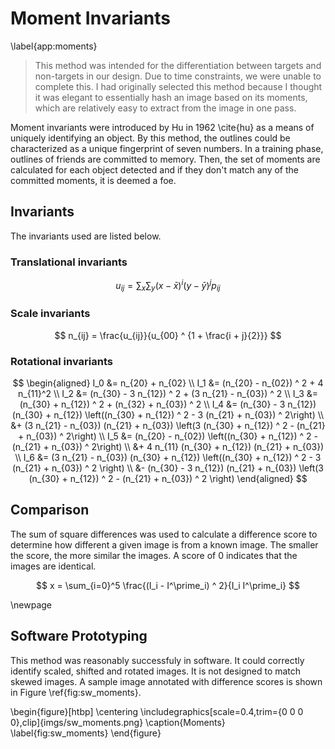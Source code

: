 Moment Invariants
=================
\label{app:moments}

>This method was intended for the differentiation between targets and
>non-targets in our design.  Due to time constraints, we were unable to
>complete this.  I had originally selected this method because I thought it was
>elegant to essentially hash an image based on its moments, which are relatively
>easy to extract from the image in one pass.

Moment invariants were introduced by Hu in 1962 \cite{hu} as a means of uniquely
identifying an object.  By this method, the outlines could be characterized as a
unique fingerprint of seven numbers.  In a training phase, outlines of friends
are committed to memory.  Then, the set of moments are calculated for each
object detected and if they don't match any of the committed moments, it is
deemed a foe.

Invariants
----------

The invariants used are listed below.

### Translational invariants

$$
u_{ij} = \sum_x \sum_y (x - \bar{x}) ^ i (y - \bar{y}) ^ j p_{ij}
$$

### Scale invariants
$$
n_{ij} = \frac{u_{ij}}{u_{00} ^ {1 + \frac{i + j}{2}}}
$$

### Rotational invariants

$$
\begin{aligned}
I_0 &= n_{20} + n_{02} \\
I_1 &= (n_{20} - n_{02}) ^ 2 + 4 n_{11}^2 \\
I_2 &= (n_{30} - 3 n_{12}) ^ 2 + (3 n_{21} - n_{03}) ^ 2 \\
I_3 &= (n_{30} + n_{12}) ^ 2 + (n_{32} + n_{03}) ^ 2 \\
I_4 &= (n_{30} - 3 n_{12}) (n_{30} + n_{12})
        \left((n_{30} + n_{12}) ^ 2 - 3 (n_{21} + n_{03}) ^ 2\right) \\
        &+ (3 n_{21} - n_{03}) (n_{21} + n_{03})
        \left(3 (n_{30} + n_{12}) ^ 2 - (n_{21} + n_{03}) ^ 2\right) \\
I_5 &= (n_{20} - n_{02})
        \left((n_{30} + n_{12}) ^ 2 - (n_{21} + n_{03}) ^ 2\right) \\
        &+ 4 n_{11} (n_{30} + n_{12}) (n_{21} + n_{03}) \\
I_6 &= (3 n_{21} - n_{03}) (n_{30} + n_{12})
        \left((n_{30} + n_{12}) ^ 2 - 3 (n_{21} + n_{03}) ^ 2 \right) \\
        &- (n_{30} - 3 n_{12}) (n_{21} + n_{03})
        \left(3 (n_{30} + n_{12}) ^ 2 - (n_{21} + n_{03}) ^ 2 \right)
\end{aligned}
$$

Comparison
----------

The sum of square differences was used to calculate a difference score to
determine how different a given image is from a known image.  The smaller the
score, the more similar the images.  A score of 0 indicates that the images are
identical.

$$
x = \sum_{i=0}^5 \frac{(I_i - I^\prime_i) ^ 2}{I_i I^\prime_i}
$$

\newpage

Software Prototyping
--------------------

This method was reasonably successfuly in software.  It could correctly identify
scaled, shifted and rotated images.  It is not designed to match skewed images.
A sample image annotated with difference scores is shown in Figure
\ref{fig:sw_moments}.

\begin{figure}[htbp]
    \centering
    \includegraphics[scale=0.4,trim={0 0 0 0},clip]{imgs/sw_moments.png}
    \caption{Moments}
    \label{fig:sw_moments}
\end{figure}
